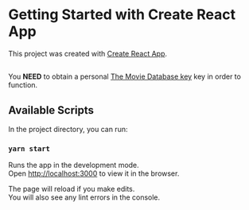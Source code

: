 # Getting Started with Create React App

This project was created with [Create React App](https://github.com/facebook/create-react-app).

##
You **NEED** to obtain a personal [The Movie Database key](https://www.themoviedb.org/) key in order to function.

## Available Scripts

In the project directory, you can run:

### `yarn start`

Runs the app in the development mode.\
Open [http://localhost:3000](http://localhost:3000) to view it in the browser.

The page will reload if you make edits.\
You will also see any lint errors in the console.
